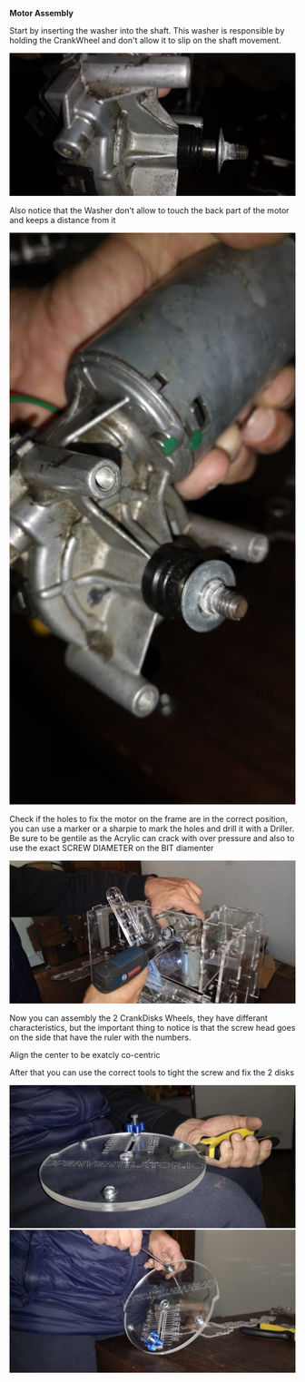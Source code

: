 **Motor Assembly**

Start by inserting the washer into the shaft. This washer is responsible by holding the CrankWheel and don't allow it to slip on the shaft movement.

![](images/motor17.47.22.jpeg)

Also notice that the Washer don't allow to touch the back part of the motor and keeps a distance from it

![](images/motor17.47.41.jpeg)

Check if the holes to fix the motor on the frame are in the correct position, you can use a marker or a sharpie to mark the holes and drill it with a Driller. Be sure to be gentile as the Acrylic can crack with over pressure and also to use the exact SCREW DIAMETER on the BIT diamenter

![](images/motor17.35.42.jpeg)

Now you can assembly the 2 CrankDisks Wheels, they have differant characteristics, but the important thing to notice is that the screw head goes on the side that have the ruler with the numbers. 

Align the center to be exatcly co-centric

After that you can use the correct tools to tight the screw and fix the 2 disks

![](images/motor18.11.50.jpeg)
![](images/motor18.12.13.jpeg)



